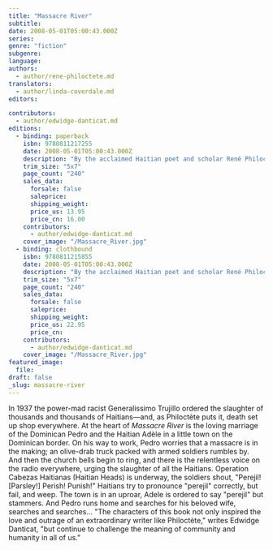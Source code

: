 ```yaml
---
title: "Massacre River"
subtitle:
date: 2008-05-01T05:00:43.000Z
series:
genre: "fiction"
subgenre:
language:
authors:
  - author/rene-philoctete.md
translators:
  - author/linda-coverdale.md
editors:

contributors:
  - author/edwidge-danticat.md
editions:
  - binding: paperback
    isbn: 9780811217255
    date: 2008-05-01T05:00:43.000Z
    description: "By the acclaimed Haitian poet and scholar René Philoctète, the novel Massacre River: _a tour de force by an extraordinary writer_ (Edwidge Danticat). "
    trim_size: "5x7"
    page_count: "240"
    sales_data:
      forsale: false
      saleprice:
      shipping_weight:
      price_us: 13.95
      price_cn: 16.00
    contributors:
      - author/edwidge-danticat.md
    cover_image: "/Massacre_River.jpg"
  - binding: clothbound
    isbn: 9780811215855
    date: 2008-05-01T05:00:43.000Z
    description: "By the acclaimed Haitian poet and scholar René Philoctète, the novel Massacre River: _a tour de force by an extraordinary writer_ (Edwidge Danticat). "
    trim_size: "5x7"
    page_count: "240"
    sales_data:
      forsale: false
      saleprice:
      shipping_weight:
      price_us: 22.95
      price_cn:
    contributors:
      - author/edwidge-danticat.md
    cover_image: "/Massacre_River.jpg"
featured_image:
  file:
draft: false
_slug: massacre-river
---
```


In 1937 the power-mad racist Generalissimo Trujillo ordered the slaughter of thousands and thousands of Haitians—and, as Philoctète puts it, death set up shop everywhere. At the heart of _Massacre River_ is the loving marriage of the Dominican Pedro and the Haitian Adèle in a little town on the Dominican border. On his way to work, Pedro worries that a massacre is in the making; an olive-drab truck packed with armed soldiers rumbles by. And then the church bells begin to ring, and there is the relentless voice on the radio everywhere, urging the slaughter of all the Haitians. Operation Cabezas Haitianas (Haitian Heads) is underway, the soldiers shout, "Perejil! [Parsley!] Perish! Punish!" Haitians try to pronounce "perejil" correctly, but fail, and weep. The town is in an uproar, Adele is ordered to say "perejil" but stammers. And Pedro runs home and searches for his beloved wife, searches and searches… "The characters of this book not only inspired the love and outrage of an extraordinary writer like Philoctète," writes Edwidge Danticat, "but continue to challenge the meaning of community and humanity in all of us."

